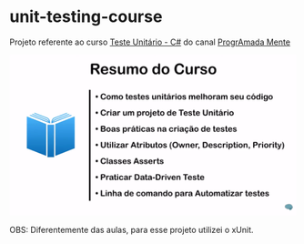 # unit-testing-course

Projeto referente ao curso [Teste Unitário - C#](https://www.youtube.com/playlist?list=PLWNaqtzH6CWRUd0iIEJotRrpwtXXnFROE) do canal [ProgrAmada Mente](https://www.youtube.com/channel/UCs4bV0ztgDdD1dcXgt-DPqA)

![resumo-curso](/Anotações/resumo.png)

OBS: Diferentemente das aulas, para esse projeto utilizei o xUnit.
